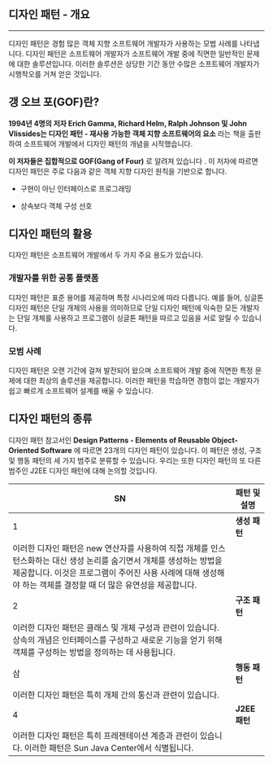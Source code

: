 ## 디자인 패턴 - 개요

___

  

디자인 패턴은 경험 많은 객체 지향 소프트웨어 개발자가 사용하는 모범 사례를 나타냅니다. 디자인 패턴은 소프트웨어 개발자가 소프트웨어 개발 중에 직면한 일반적인 문제에 대한 솔루션입니다. 이러한 솔루션은 상당한 기간 동안 수많은 소프트웨어 개발자가 시행착오를 거쳐 얻은 것입니다.

## 갱 오브 포(GOF)란?

**1994년 4명의 저자 Erich Gamma, Richard Helm, Ralph Johnson 및 John Vlissides는 디자인 패턴 - 재사용 가능한 객체 지향 소프트웨어의 요소** 라는 책을 출판하여 소프트웨어 개발에서 디자인 패턴의 개념을 시작했습니다.

**이 저자들은 집합적으로 GOF(Gang of Four)** 로 알려져 있습니다 . 이 저자에 따르면 디자인 패턴은 주로 다음과 같은 객체 지향 디자인 원칙을 기반으로 합니다.

-   구현이 아닌 인터페이스로 프로그래밍
    
-   상속보다 객체 구성 선호
    

## 디자인 패턴의 활용

디자인 패턴은 소프트웨어 개발에서 두 가지 주요 용도가 있습니다.

### 개발자를 위한 공통 플랫폼

디자인 패턴은 표준 용어를 제공하며 특정 시나리오에 따라 다릅니다. 예를 들어, 싱글톤 디자인 패턴은 단일 개체의 사용을 의미하므로 단일 디자인 패턴에 익숙한 모든 개발자는 단일 개체를 사용하고 프로그램이 싱글톤 패턴을 따르고 있음을 서로 알릴 수 있습니다.

### 모범 사례

디자인 패턴은 오랜 기간에 걸쳐 발전되어 왔으며 소프트웨어 개발 중에 직면한 특정 문제에 대한 최상의 솔루션을 제공합니다. 이러한 패턴을 학습하면 경험이 없는 개발자가 쉽고 빠르게 소프트웨어 설계를 배울 수 있습니다.

## 디자인 패턴의 종류

디자인 패턴 참고서인 **Design Patterns - Elements of Reusable Object-Oriented Software** 에 따르면 23개의 디자인 패턴이 있습니다. 이 패턴은 생성, 구조 및 행동 패턴의 세 가지 범주로 분류할 수 있습니다. 우리는 또한 디자인 패턴의 또 다른 범주인 J2EE 디자인 패턴에 대해 논의할 것입니다.

| SN | 패턴 및 설명 |
| --- | --- |
| 1 | **생성 패턴**  
이러한 디자인 패턴은 new 연산자를 사용하여 직접 개체를 인스턴스화하는 대신 생성 논리를 숨기면서 개체를 생성하는 방법을 제공합니다. 이것은 프로그램이 주어진 사용 사례에 대해 생성해야 하는 객체를 결정할 때 더 많은 유연성을 제공합니다. |
| 2 | **구조 패턴**  
이러한 디자인 패턴은 클래스 및 개체 구성과 관련이 있습니다. 상속의 개념은 인터페이스를 구성하고 새로운 기능을 얻기 위해 객체를 구성하는 방법을 정의하는 데 사용됩니다. |
| 삼 | **행동 패턴**  
이러한 디자인 패턴은 특히 개체 간의 통신과 관련이 있습니다. |
| 4 | **J2EE 패턴**  
이러한 디자인 패턴은 특히 프레젠테이션 계층과 관련이 있습니다. 이러한 패턴은 Sun Java Center에서 식별됩니다. |